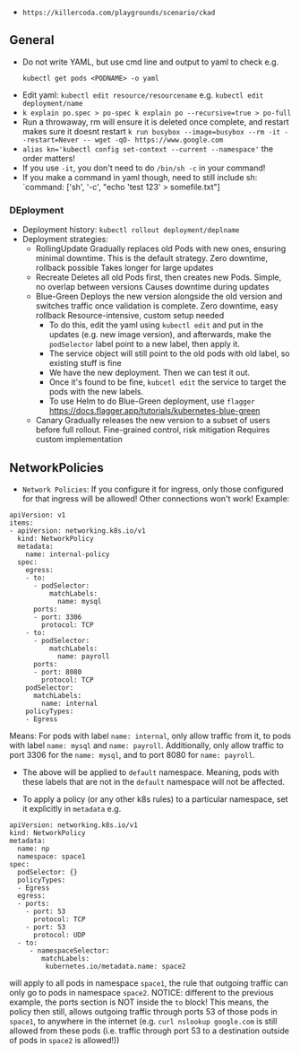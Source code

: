 
- `https://killercoda.com/playgrounds/scenario/ckad`

## General
- Do not write YAML, but use cmd line and output to yaml to check e.g.
  ```
  kubectl get pods <PODNAME> -o yaml
  ```
- Edit yaml: `kubectl edit resource/resourcename` e.g. `kubectl edit deployment/name`
- `k explain po.spec > po-spec
k explain po --recursive=true > po-full`
- Run a throwaway, rm will ensure it is deleted once complete, and restart makes sure it doesnt restart `k run busybox --image=busybox --rm -it --restart=Never -- wget -qO- https://www.google.com`
- `alias kn='kubectl config set-context --current --namespace'` the order matters!
- If you use `-it`, you don't need to do `/bin/sh -c` in your command!
- If you make a command in yaml though, need to still include sh:
  `command: ['sh', '-c', "echo 'test 123' > somefile.txt"]
### DEployment
- Deployment history: `kubectl rollout deployment/deplname`
- Deployment strategies:
  - RollingUpdate	Gradually replaces old Pods with new ones, ensuring minimal downtime. This is the default   strategy.	Zero downtime, rollback possible	Takes longer for large updates
  - Recreate	Deletes all old Pods first, then creates new Pods.	Simple, no overlap between versions	Causes downtime during updates
  - Blue-Green	Deploys the new version alongside the old version and switches traffic once validation is complete.	Zero downtime, easy rollback	Resource-intensive, custom setup needed
    - To do this, edit the yaml using `kubectl edit` and put in the updates (e.g. new image version), and afterwards, make the `podSelector` label point to a new label, then apply it.
    - The service object will still point to the old pods with old label, so existing stuff is fine
    - We have the new deployment. Then we can test it out.
    - Once it's found to be fine, `kubcetl edit` the service to target the pods with the new labels.
    - To use Helm to do Blue-Green deployment, use `flagger` https://docs.flagger.app/tutorials/kubernetes-blue-green
  - Canary	Gradually releases the new version to a subset of users before full rollout.	Fine-grained control, risk mitigation	Requires custom implementation

## NetworkPolicies
- `Network Policies`: If you configure it for ingress, only those configured for that ingress will be allowed! Other connections won't work!
Example:

```
apiVersion: v1
items:
- apiVersion: networking.k8s.io/v1
  kind: NetworkPolicy
  metadata:
    name: internal-policy
  spec:
    egress:
    - to:
      - podSelector:
          matchLabels:
            name: mysql
      ports:
      - port: 3306
        protocol: TCP
    - to:
      - podSelector:
          matchLabels:
            name: payroll
      ports:
      - port: 8080
        protocol: TCP
    podSelector:
      matchLabels:
        name: internal
    policyTypes:
    - Egress
```
Means: For pods with label `name: internal`, only allow traffic from it, to pods with label `name: mysql` and `name: payroll`. Additionally, only allow traffic to port 3306 for the `name: mysql`, and to port 8080 for `name: payroll`.

- The above will be applied to `default` namespace. Meaning, pods with these labels that are not in the `default` namespace will not be affected.

- To apply a policy (or any other k8s rules) to a particular namespace, set it explicitly in `metadata` e.g.
```
apiVersion: networking.k8s.io/v1
kind: NetworkPolicy
metadata:
  name: np
  namespace: space1
spec:
  podSelector: {}
  policyTypes:
  - Egress
  egress:
  - ports:
    - port: 53
      protocol: TCP
    - port: 53
      protocol: UDP
  - to:
     - namespaceSelector:
        matchLabels:
         kubernetes.io/metadata.name: space2
```
will apply to all pods in namespace `space1`, the rule that outgoing traffic can only go to pods in namespace `space2`. 
NOTICE: different to the previous example, the ports section is NOT inside the `to` block! This means, the policy then still, allows outgoing traffic through ports 53 of those pods in `space1`, to anywhere in the internet (e.g. `curl nslookup google.com` is still allowed from these pods (i.e. traffic through port 53 to a destination outside of pods in `space2` is allowed!))
